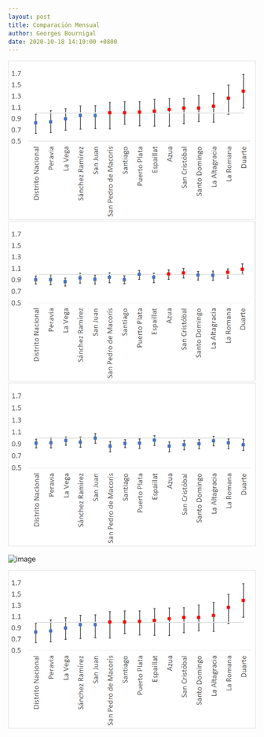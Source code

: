 ```yaml
---
layout: post
title: Comparación Mensual
author: Georges Bournigal
date: 2020-10-18 14:10:00 +0800
---
```


![image](/assets/img/Estimaciones/actual.png)
![image](/assets/img/Estimaciones/1mes.png)
![image](/assets/img/Estimaciones/2meses.png)

![image](/assets/img/404-southpark.jpg)

<img src="/assets/img/Estimaciones/actual.png?raw=true"/> 
